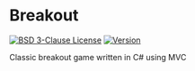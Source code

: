# Breakout

[![BSD 3-Clause License](https://img.shields.io/badge/License-BSD_3--Clauses-blue.svg?longCache=true)](https://github.com/NearHuscarl/Breakout/blob/master/LICENSE.md)
[![Version](https://img.shields.io/badge/Version-0.1.0-green.svg?longCache=true)](https://github.com/NearHuscarl/Breakout/releases)

Classic breakout game written in C# using MVC
